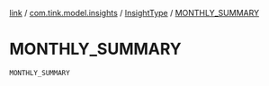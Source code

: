 [link](../../index.md) / [com.tink.model.insights](../index.md) / [InsightType](index.md) / [MONTHLY_SUMMARY](./-m-o-n-t-h-l-y_-s-u-m-m-a-r-y.md)

# MONTHLY_SUMMARY

`MONTHLY_SUMMARY`